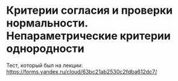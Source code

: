 # Критерии согласия и проверки нормальности. Непараметрические критерии однородности

Тест, который был на лекции: https://forms.yandex.ru/cloud/63bc21ab2530c2fdba612dc7/

